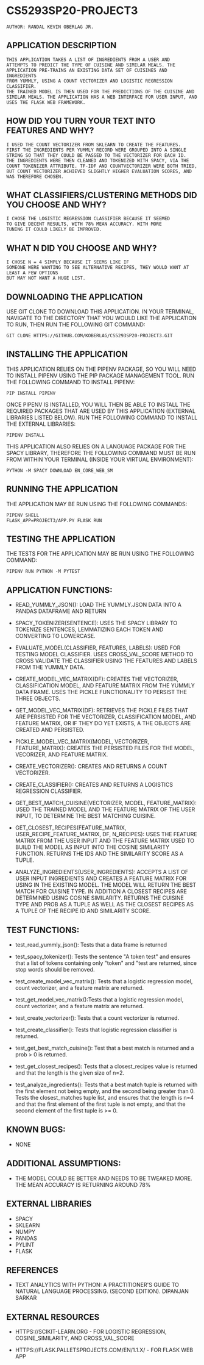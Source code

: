 # CS5293SP20-PROJECT3
    AUTHOR: RANDAL KEVIN OBERLAG JR.

## APPLICATION DESCRIPTION

    THIS APPLICATION TAKES A LIST OF INGREDIENTS FROM A USER AND
    ATTEMPTS TO PREDICT THE TYPE OF CUISINE AND SIMILAR MEALS. THE
    APPLICATION PRE-TRAINS AN EXISTING DATA SET OF CUISINES AND INGREDIENTS
    FROM YUMMLY, USING A COUNT VECTORIZER AND LOGISTIC REGRESSION CLASSIFIER.
    THE TRAINED MODEL IS THEN USED FOR THE PREDICTIONS OF THE CUISINE AND
    SIMILAR MEALS. THE APPLICATION HAS A WEB INTERFACE FOR USER INPUT, AND
    USES THE FLASK WEB FRAMEWORK.


## HOW DID YOU TURN YOUR TEXT INTO FEATURES AND WHY?
    I USED THE COUNT VECTORIZER FROM SKLEARN TO CREATE THE FEATURES.
    FIRST THE INGREDIENTS PER YUMMLY RECORD WERE GROUPED INTO A SINGLE
    STRING SO THAT THEY COULD BE PASSED TO THE VECTORIZER FOR EACH ID.
    THE INGREDIENTS WERE THEN CLEANED AND TOKENIZED WITH SPACY, VIA THE
    COUNT TOKENIZER ATTRIBUTE. TF-IDF AND COUNTVECTORIZER WERE BOTH TRIED,
    BUT COUNT VECTORIZER ACHIEVED SLIGHTLY HIGHER EVALUATION SCORES, AND
    WAS THEREFORE CHOSEN.


## WHAT CLASSIFIERS/CLUSTERING METHODS DID YOU CHOOSE AND WHY?
    I CHOSE THE LOGISTIC REGRESSION CLASSIFIER BECAUSE IT SEEMED
    TO GIVE DECENT RESULTS, WITH 78% MEAN ACCURACY. WITH MORE 
    TUNING IT COULD LIKELY BE IMPROVED.


## WHAT N DID YOU CHOOSE AND WHY?
    I CHOSE N = 4 SIMPLY BECAUSE IT SEEMS LIKE IF 
    SOMEONE WERE WANTING TO SEE ALTERNATIVE RECIPES, THEY WOULD WANT AT LEAST A FEW OPTIONS
    BUT MAY NOT WANT A HUGE LIST.


## DOWNLOADING THE APPLICATION

USE GIT CLONE TO DOWNLOAD THIS APPLICATION. IN YOUR TERMINAL, NAVIGATE TO THE DIRECTORY THAT YOU WOULD LIKE THE APPLICATION TO RUN, THEN RUN THE FOLLOWING GIT COMMAND:

    GIT CLONE HTTPS://GITHUB.COM/KOBERLAG/CS5293SP20-PROJECT3.GIT

## INSTALLING THE APPLICATION

THIS APPLICATION RELIES ON THE PIPENV PACKAGE, SO YOU WILL NEED TO INSTALL PIPENV USING THE PIP PACKAGE MANAGEMENT TOOL. RUN THE FOLLOWING COMMAND TO INSTALL PIPENV: 

    PIP INSTALL PIPENV

ONCE PIPENV IS INSTALLED, YOU WILL THEN BE ABLE TO INSTALL THE REQUIRED PACKAGES THAT ARE USED BY THIS APPLICATION (EXTERNAL LIBRARIES LISTED BELOW). RUN THE FOLLOWING COMMAND TO INSTALL THE EXTERNAL LIBRARIES:

    PIPENV INSTALL

THIS APPLICATION ALSO RELIES ON A LANGUAGE PACKAGE FOR THE SPACY LIBRARY, THEREFORE THE FOLLOWING COMMAND MUST BE RUN FROM WITHIN YOUR TERMINAL (INSIDE YOUR VIRTUAL ENVIRONMENT):

    PYTHON -M SPACY DOWNLOAD EN_CORE_WEB_SM

## RUNNING THE APPLICATION

THE APPLICATION MAY BE RUN USING THE FOLLOWING COMMANDS: 
    
    PIPENV SHELL
    FLASK_APP=PROJECT3/APP.PY FLASK RUN


## TESTING THE APPLICATION

THE TESTS FOR THE APPLICATION MAY BE RUN USING THE FOLLOWING COMMAND:

    PIPENV RUN PYTHON -M PYTEST


## APPLICATION FUNCTIONS:


- READ_YUMMLY_JSON(): LOAD THE YUMMLY.JSON DATA INTO A PANDAS DATAFRAME AND RETURN

- SPACY_TOKENIZER(SENTENCE): USES THE SPACY LIBRARY TO TOKENIZE SENTENCES, LEMMATIZING EACH TOKEN AND CONVERTING TO LOWERCASE.

- EVALUATE_MODEL(CLASSIFIER, FEATURES, LABELS): USED FOR TESTING MODEL CLASSIFIER. 
    USES CROSS_VAL_SCORE METHOD TO CROSS VALIDATE THE CLASSIFIER USING THE FEATURES AND LABELS FROM THE YUMMLY DATA.

- CREATE_MODEL_VEC_MATRIX(DF): CREATES THE VECTORIZER, CLASSIFICATION MODEL, 
    AND FEATURE MATRIX FROM THE YUMMLY DATA FRAME. USES THE PICKLE FUNCTIONALITY TO PERSIST THE THREE OBJECTS.

- GET_MODEL_VEC_MATRIX(DF): RETRIEVES THE PICKLE FILES THAT ARE PERSISTED FOR THE VECTORIZER, 
    CLASSIFICATION MODEL, AND FEATURE MATRIX, OR IF THEY DO YET EXISTS, A THE OBJECTS ARE CREATED AND PERSISTED.

- PICKLE_MODEL_VEC_MATRIX(MODEL, VECTORIZER, FEATURE_MATRIX): CREATES THE PERSISTED FILES FOR THE MODEL, VECORIZER, AND FEATURE MATRIX.

- CREATE_VECTORIZER(): CREATES AND RETURNS A COUNT VECTORIZER.

- CREATE_CLASSIFIER(): CREATES AND RETURNS A LOGISTICS REGRESSION CLASSIFIER.

- GET_BEST_MATCH_CUISINE(VECTORIZER, MODEL, FEATURE_MATRIX): USED THE TRAINED MODEL AND THE FEATURE MATRIX 
    OF THE USER INPUT, TO DETERMINE THE BEST MATCHING CUISINE.

- GET_CLOSEST_RECIPES(FEATURE_MATRIX, USER_RECIPE_FEATURE_MATRIX, DF, N_RECIPES): USES THE FEATURE MATRIX FROM THE USER INPUT
     AND THE FEATURE MATRIX USED TO BUILD THE MODEL AS INPUT INTO THE COSINE SIMILARITY FUNCTION.
    RETURNS THE IDS AND THE SIMILARITY SCORE AS A TUPLE.
  
- ANALYZE_INGREDIENTS(USER_INGREDIENTS): ACCEPTS A LIST OF USER INPUT INGREDIENTS AND
    CREATES A FEATURE MATRIX 
    FOR USING IN THE EXISTING MODEL. THE MODEL WILL RETURN THE BEST MATCH FOR
    CUISINE TYPE. IN ADDITION A CLOSEST RECIPES ARE DETERMINED USING COSINE SIMILARITY.
    RETURNS THE CUISINE TYPE AND PROB AS A TUPLE AS WELL AS THE CLOSEST RECIPES AS A TUPLE
    OF THE RECIPE ID AND SIMILARITY SCORE.

## TEST FUNCTIONS:

- test_read_yummly_json(): Tests that a data frame is returned

- test_spacy_tokenizer(): Tests the sentence "A token test" and ensures that a list of tokens containing only "token" and "test are returned, since stop words should be removed.

- test_create_model_vec_matrix(): Tests that a logistic regression model, count vectorizer, and a feature matrix are returned.

- test_get_model_vec_matrix():Tests that a logistic regression model, count vectorizer, and a feature matrix are returned.

- test_create_vectorizer(): Tests that a count vectorizer is returned.

- test_create_classifier(): Tests that logistic regression classifier is returned.

- test_get_best_match_cuisine(): Test that a best match is returned and a prob > 0 is returned.

- test_get_closest_recipes(): Tests that a closest_recipes value is returned
and that the length is the given size of n=2.
  
- test_analyze_ingredients(): Tests that a best match tuple is returned with the first element not being empty, and the second being greater than 0. Tests the closest_matches tuple list, and ensures that the length is n=4 and that the first element of the first tuple is not empty, and that the second element of the first tuple is >= 0.

## KNOWN BUGS:

- NONE

## ADDITIONAL ASSUMPTIONS:

- THE MODEL COULD BE BETTER AND NEEDS TO BE TWEAKED MORE. THE MEAN ACCURACY IS RETURNING AROUND 78%

## EXTERNAL LIBRARIES
-   SPACY
-   SKLEARN
-   NUMPY
-   PANDAS
-   PYLINT
-   FLASK

## REFERENCES
-   TEXT ANALYTICS WITH PYTHON: A PRACTITIONER'S GUIDE TO NATURAL LANGUAGE PROCESSING. (SECOND EDITION). DIPANJAN SARKAR 


## EXTERNAL RESOURCES

-   HTTPS://SCIKIT-LEARN.ORG - FOR LOGISTIC REGRESSION, COSINE_SIMILARITY, AND CROSS_VAL_SCORE

-   HTTPS://FLASK.PALLETSPROJECTS.COM/EN/1.1.X/ - FOR FLASK WEB APP